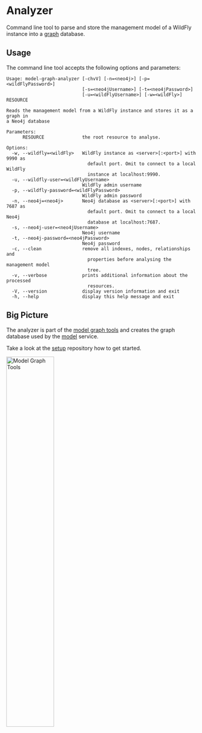 # Analyzer

Command line tool to parse and store the management model of a WildFly instance into a [graph](https://neo4j.com/) database. 

## Usage

The command line tool accepts the following options and parameters:

```
Usage: model-graph-analyzer [-chvV] [-n=<neo4j>] [-p=<wildFlyPassword>]
                            [-s=<neo4jUsername>] [-t=<neo4jPassword>]
                            [-u=<wildFlyUsername>] [-w=<wildFly>] RESOURCE

Reads the management model from a WildFly instance and stores it as a graph in
a Neo4j database

Parameters:
      RESOURCE              the root resource to analyse.

Options:
  -w, --wildfly=<wildFly>   WildFly instance as <server>[:<port>] with 9990 as
                              default port. Omit to connect to a local WildFly
                              instance at localhost:9990.
  -u, --wildfly-user=<wildFlyUsername>
                            WildFly admin username
  -p, --wildfly-password=<wildFlyPassword>
                            WildFly admin password
  -n, --neo4j=<neo4j>       Neo4j database as <server>[:<port>] with 7687 as
                              default port. Omit to connect to a local Neo4j
                              database at localhost:7687.
  -s, --neo4j-user=<neo4jUsername>
                            Neo4j username
  -t, --neo4j-password=<neo4jPassword>
                            Neo4j password
  -c, --clean               remove all indexes, nodes, relationships and
                              properties before analysing the management model
                              tree.
  -v, --verbose             prints additional information about the processed
                              resources.
  -V, --version             display version information and exit
  -h, --help                display this help message and exit
```

## Big Picture

The analyzer is part of the [model graph tools](https://model-graph-tools.github.io/) and creates the graph database used  by the [model](https://github.com/model-graph-tools/model) service.

Take a look at the [setup](https://github.com/model-graph-tools/setup) repository how to get started.

<img src="https://model-graph-tools.github.io/img/tools.svg" alt="Model Graph Tools" style="width:50%;" />